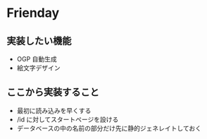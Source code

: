 # Frienday

## 実装したい機能

- OGP 自動生成
- 絵文字デザイン

## ここから実装すること

- 最初に読み込みを早くする
- /id に対してスタートページを設ける
- データベースの中の名前の部分だけ先に静的ジェネレイトしておく
